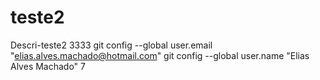 # teste2
Descri-teste2
3333
git config --global user.email "elias.alves.machado@hotmail.com"
git config --global user.name "Elias Alves Machado"
7